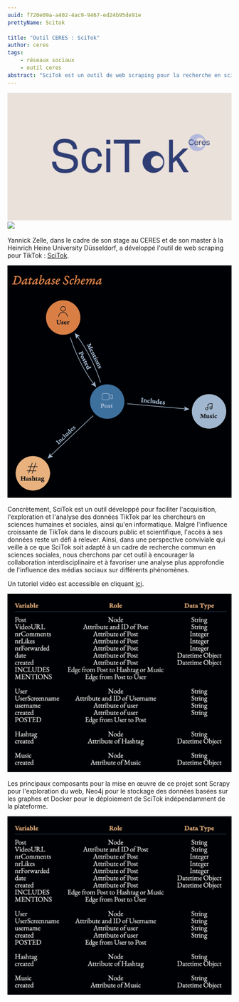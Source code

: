 ```yaml
---
uuid: f720e09a-a402-4ac9-9467-ed24b95de91e
prettyName: Scitok

title: "Outil CERES : SciTok"
author: ceres
tags:
    - réseaux sociaux
    - outil ceres
abstract: "SciTok est un outil de web scraping pour la recherche en sciences sociales."
---
```

![](a_scitok.png)
![](Scitok_b.png)

Yannick Zelle, dans le cadre de son stage au CERES et de son master à la Heinrich Heine University Düsseldorf, a développé l'outil de web scraping pour TikTok : [SciTok](https://github.com/Lazel102/SciTok.git).

![](scitok_c.png)

Concrètement, SciTok est un outil développé pour faciliter l'acquisition, l'exploration et l'analyse des données TikTok par les chercheurs en sciences humaines et sociales, ainsi qu'en informatique. Malgré l'influence croissante de TikTok dans le discours public et scientifique, l'accès à ses données reste un défi à relever. Ainsi, dans une perspective conviviale qui veille à ce que SciTok soit adapté à un cadre de recherche commun en sciences sociales, nous cherchons par cet outil à encourager la collaboration interdisciplinaire et à favoriser une analyse plus approfondie de l'influence des médias sociaux sur différents phénomènes.

Un tutoriel vidéo est accessible en cliquant [ici](https://vimeo.com/848637827).

![](scitok_d.png)

Les principaux composants pour la mise en œuvre de ce projet sont Scrapy pour l'exploration du web, Neo4j pour le stockage des données basées sur les graphes et Docker pour le déploiement de SciTok indépendamment de la plateforme.

![Description des variables utilisées et collectées par SciTok.](scitok_d.png)
